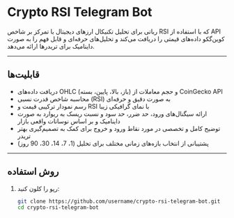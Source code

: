  # Crypto RSI Telegram Bot

رباتی برای تحلیل تکنیکال ارزهای دیجیتال با تمرکز بر شاخص RSI که با استفاده از API کوین‌گکو داده‌های قیمتی را دریافت می‌کند و تحلیل‌های حرفه‌ای و قابل فهم را به صورت داینامیک برای تریدرها ارائه می‌دهد.

---

## قابلیت‌ها

- دریافت داده‌های OHLC (باز، بالا، پایین، بسته) و حجم معاملات از CoinGecko API
- محاسبه شاخص قدرت نسبی (RSI) به صورت دقیق و حرفه‌ای
- رسم نمودار ترکیبی قیمت و RSI با نمای گرافیکی زیبا
- ارائه سیگنال‌های ورود، حد ضرر، حد سود و نسبت ریسک به ریوارد به صورت داینامیک و بر اساس نوسانات واقعی بازار
- توضیح کامل و تخصصی در مورد نقاط ورود و خروج برای کمک به تصمیم‌گیری بهتر تریدر
- پشتیبانی از انتخاب بازه‌های زمانی مختلف برای تحلیل (1، 7، 14، 30، 90 روز)

---

## روش استفاده

1. رپو را کلون کنید:

   ```bash
   git clone https://github.com/username/crypto-rsi-telegram-bot.git
   cd crypto-rsi-telegram-bot

